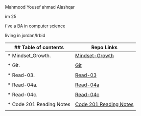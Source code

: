  Mahmood Yousef ahmad Alashqar
 
 
im 25


i`ve a BA in computer science 


living in jordan/Irbid


| ## Table of contents               |  Repo Links                    |
|-----------------------------------|------------------------------  |
| * Mindset_Growth.                 | [Mindset-Growth](https://mahmood-alashqar.github.io/Reading_Note/Growth_mindset)                               |
|                                   |                                |
| * Git.                   | [Git](https://mahmood-alashqar.github.io/Reading_Note/git_demo)                              |
|                                   |                                |
| * Read-03.  | [Read-03](https://mahmood-alashqar.github.io/Reading_Note/read-03)                               |
|                                   |                                |
| * Read-04a.    | [Read-04a](https://mahmood-alashqar.github.io/Reading_Note/read-04a)                               |
|                                   |                                |
| * Read-04c.    | [Read-04c](https://mahmood-alashqar.github.io/Reading_Note/read-04c)                               |
|                                   |                                |
| * Code 201 Reading Notes    | [Code 201 Reading Notes](https://mahmood-alashqar.github.io/Reading_Note/Code_201)                               |
|                                   |                                |




